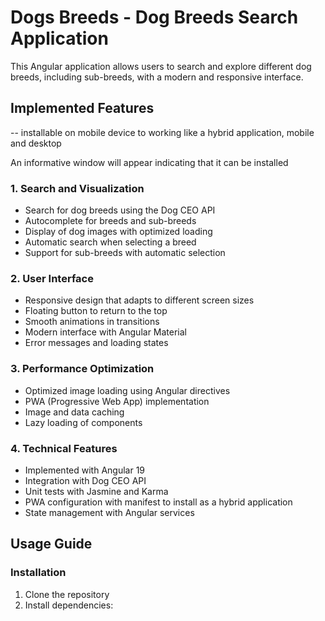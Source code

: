 # Dogs Breeds - Dog Breeds Search Application

This Angular application allows users to search and explore different dog breeds, including sub-breeds, with a modern and responsive interface.

## Implemented Features

-- installable on mobile device to working like a hybrid application, mobile and desktop

An informative window will appear indicating that it can be installed

### 1. Search and Visualization
- Search for dog breeds using the Dog CEO API
- Autocomplete for breeds and sub-breeds
- Display of dog images with optimized loading
- Automatic search when selecting a breed
- Support for sub-breeds with automatic selection

### 2. User Interface
- Responsive design that adapts to different screen sizes
- Floating button to return to the top
- Smooth animations in transitions
- Modern interface with Angular Material
- Error messages and loading states

### 3. Performance Optimization
- Optimized image loading using Angular directives
- PWA (Progressive Web App) implementation
- Image and data caching
- Lazy loading of components

### 4. Technical Features
- Implemented with Angular 19
- Integration with Dog CEO API
- Unit tests with Jasmine and Karma
- PWA configuration with manifest to install as a hybrid application
- State management with Angular services

## Usage Guide

### Installation
1. Clone the repository
2. Install dependencies:
